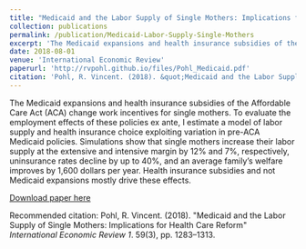 ```yaml
---
title: "Medicaid and the Labor Supply of Single Mothers: Implications for Health Care Reform"
collection: publications
permalink: /publication/Medicaid-Labor-Supply-Single-Mothers
excerpt: 'The Medicaid expansions and health insurance subsidies of the Affordable Care Act (ACA) change work incentives for single mothers. To evaluate the employment effects of these policies ex ante, I estimate a model of labor supply and health insurance choice exploiting variation in pre-ACA Medicaid policies. Simulations show that single mothers increase their labor supply at the extensive and intensive margin by 12% and 7%, respectively, uninsurance rates decline by up to 40%, and an average family’s welfare improves by 1,600 dollars per year. Health insurance subsidies and not Medicaid expansions mostly drive these effects.'
date: 2018-08-01
venue: 'International Economic Review'
paperurl: 'http://rvpohl.github.io/files/Pohl_Medicaid.pdf'
citation: 'Pohl, R. Vincent. (2018). &quot;Medicaid and the Labor Supply of Single Mothers: Implications for Health Care Reform.&quot; <i>International Economic Review 1</i>. 59(3), pp. 1283–1313.'
---
```

The Medicaid expansions and health insurance subsidies of the Affordable Care Act (ACA) change work incentives for single mothers. To evaluate the employment effects of these policies ex ante, I estimate a model of labor supply and health insurance choice exploiting variation in pre-ACA Medicaid policies. Simulations show that single mothers increase their labor supply at the extensive and intensive margin by 12% and 7%, respectively, uninsurance rates decline by up to 40%, and an average family’s welfare improves by 1,600 dollars per year. Health insurance subsidies and not Medicaid expansions mostly drive these effects.

[Download paper here](http://rvpohl.github.io/files/Pohl_Medicaid.pdf)

Recommended citation: Pohl, R. Vincent. (2018). "Medicaid and the Labor Supply of Single Mothers: Implications for Health Care Reform" <i>International Economic Review 1</i>. 59(3), pp. 1283–1313.
